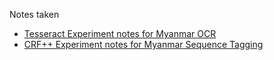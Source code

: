 Notes taken
- [Tesseract Experiment notes for Myanmar OCR](https://github.com/ThuraAung1601/RnDNotes/blob/main/tesseract-related.md)
- [CRF++ Experiment notes for Myanmar Sequence Tagging]()
